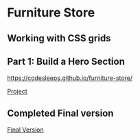 # Furniture Store

## Working with CSS grids

## Part 1: Build a Hero Section

 https://codesleeps.github.io/furniture-store/

[Project](https://user-images.githubusercontent.com/125808990/220479926-5855d275-a646-4f7b-bd97-0522fc916873.png)






 ## Completed Final version
 
   [Final Version](https://user-images.githubusercontent.com/125808990/220498028-0e9e4d6d-0872-4969-bea8-b876da68657a.png)





